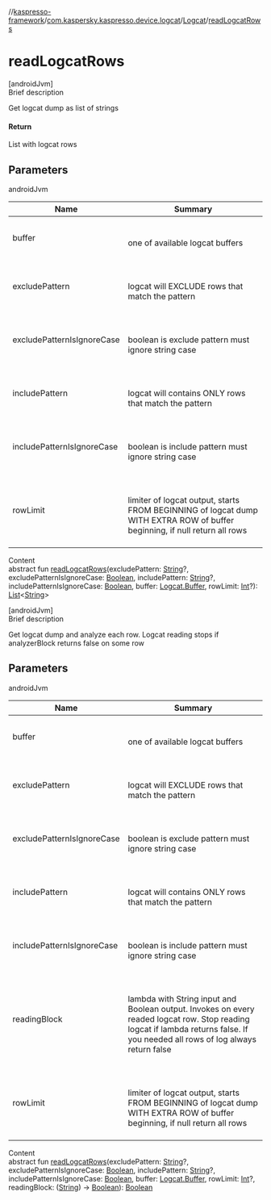 //[kaspresso-framework](../../index.md)/[com.kaspersky.kaspresso.device.logcat](../index.md)/[Logcat](index.md)/[readLogcatRows](read-logcat-rows.md)



# readLogcatRows  
[androidJvm]  
Brief description  


Get logcat dump as list of strings



#### Return  


List<String> with logcat rows



## Parameters  
  
androidJvm  
  
|  Name|  Summary| 
|---|---|
| buffer| <br><br>one of available logcat buffers<br><br>
| excludePattern| <br><br>logcat will EXCLUDE rows that match the pattern<br><br>
| excludePatternIsIgnoreCase| <br><br>boolean is exclude pattern must ignore string case<br><br>
| includePattern| <br><br>logcat will contains ONLY rows that match the pattern<br><br>
| includePatternIsIgnoreCase| <br><br>boolean is include pattern must ignore string case<br><br>
| rowLimit| <br><br>limiter of logcat output, starts FROM BEGINNING of logcat dump WITH EXTRA ROW of buffer beginning, if null return all rows<br><br>
  
  
Content  
abstract fun [readLogcatRows](read-logcat-rows.md)(excludePattern: [String](https://kotlinlang.org/api/latest/jvm/stdlib/kotlin/-string/index.html)?, excludePatternIsIgnoreCase: [Boolean](https://kotlinlang.org/api/latest/jvm/stdlib/kotlin/-boolean/index.html), includePattern: [String](https://kotlinlang.org/api/latest/jvm/stdlib/kotlin/-string/index.html)?, includePatternIsIgnoreCase: [Boolean](https://kotlinlang.org/api/latest/jvm/stdlib/kotlin/-boolean/index.html), buffer: [Logcat.Buffer](-buffer/index.md), rowLimit: [Int](https://kotlinlang.org/api/latest/jvm/stdlib/kotlin/-int/index.html)?): [List](https://kotlinlang.org/api/latest/jvm/stdlib/kotlin.collections/-list/index.html)<[String](https://kotlinlang.org/api/latest/jvm/stdlib/kotlin/-string/index.html)>  


[androidJvm]  
Brief description  


Get logcat dump and analyze each row. Logcat reading stops if analyzerBlock returns false on some row



## Parameters  
  
androidJvm  
  
|  Name|  Summary| 
|---|---|
| buffer| <br><br>one of available logcat buffers<br><br>
| excludePattern| <br><br>logcat will EXCLUDE rows that match the pattern<br><br>
| excludePatternIsIgnoreCase| <br><br>boolean is exclude pattern must ignore string case<br><br>
| includePattern| <br><br>logcat will contains ONLY rows that match the pattern<br><br>
| includePatternIsIgnoreCase| <br><br>boolean is include pattern must ignore string case<br><br>
| readingBlock| <br><br>lambda with String input and Boolean output. Invokes on every readed logcat row. Stop reading logcat if lambda returns false. If you needed all rows of log always return false<br><br>
| rowLimit| <br><br>limiter of logcat output, starts FROM BEGINNING of logcat dump WITH EXTRA ROW of buffer beginning, if null return all rows<br><br>
  
  
Content  
abstract fun [readLogcatRows](read-logcat-rows.md)(excludePattern: [String](https://kotlinlang.org/api/latest/jvm/stdlib/kotlin/-string/index.html)?, excludePatternIsIgnoreCase: [Boolean](https://kotlinlang.org/api/latest/jvm/stdlib/kotlin/-boolean/index.html), includePattern: [String](https://kotlinlang.org/api/latest/jvm/stdlib/kotlin/-string/index.html)?, includePatternIsIgnoreCase: [Boolean](https://kotlinlang.org/api/latest/jvm/stdlib/kotlin/-boolean/index.html), buffer: [Logcat.Buffer](-buffer/index.md), rowLimit: [Int](https://kotlinlang.org/api/latest/jvm/stdlib/kotlin/-int/index.html)?, readingBlock: ([String](https://kotlinlang.org/api/latest/jvm/stdlib/kotlin/-string/index.html)) -> [Boolean](https://kotlinlang.org/api/latest/jvm/stdlib/kotlin/-boolean/index.html)): [Boolean](https://kotlinlang.org/api/latest/jvm/stdlib/kotlin/-boolean/index.html)  



